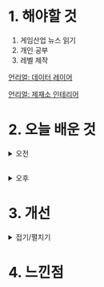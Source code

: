 
# 1. 해야할 것

1. 게임산업 뉴스 읽기 
2. 개인 공부  
3. 레벨 제작

[언리얼: 데이터 레이어](https://dev.epicgames.com/documentation/ko-kr/unreal-engine/world-partition---data-layers-in-unreal-engine?application_version=5.0)

[언리얼: 제재소 인테리어](https://dev.epicgames.com/community/learning/courses/qRG/unreal-engine-b03e6f/BKmk/unreal-engine-41b681)

# 2. 오늘 배운 것

<details>
<summary>오전</summary>

## 오늘의 뉴스
■ 카카오게임즈, 장애인 게임 접근성 지원 사업 2년 연속 진행
카카오게임즈(대표 한상우)가 지난해 국내 최초로 시작한 '장애인 게임 접근성 향상을 위한 보조기기 지원 사업'을 2년 연속 전개, 지원 희망자 모집에 나섰다고 5일 밝혔습니다. 한편, '장애인 게임 접근성 향상을 위한 보조기기 지원 사업'은 카카오게임즈가 아름다운재단, 국립재활원, 경기도재활공학서비스연구지원센터와 협력해 장애인들에게 보다 전문적인 맞춤형 게임 보조기기를 지원하고 사후관리를 제공하는 사회공헌 사업입니다.      

■ 방치형 타이쿤 '고양이나무꾼', 첫 달 매출 10억 원 넘겨
넵튠의 자회사 트리플라(대표 허산)가 자체 개발한 모바일 방치형 경영 시뮬레이션 게임 '고양이나무꾼(Lumbercat: Idle Tycoon)'이 글로벌 론칭 1개월 만에 100만 다운로드, 매출 10억원을 돌파했다고 밝혔습니다. 시뮬레이션 장르에 속하는 모바일 게임 기준으로는 4개국(한국, 폴란드, 덴마크, 노르웨이)에서 구글 플레이스토어 인기게임 1위, 3개국(스위스, 폴란드, 체코)에서 애플 앱스토어 인기 게임1위를 차지했습니다.

■ 크래프톤, 인도 버전 '불릿 에코' 현지 소프트 론칭
크래프톤(대표 김창한)이 글로벌 게임 개발사 젭토랩(대표 맥스 페트로프)이 개발한 '불릿 에코 인도(Bullet Echo India)'를 4일 인도에 소프트 론칭했습니다. 불릿 에코 인도는 팀을 구성하고 전략을 세워 치열한 전투에서 최후까지 살아남아야 하는 배틀 로얄 방식의 멀티 플레이 탑다운 슈팅 게임입니다.

■ 국내 매출 늘린 T1, 영업손실 120억원으로 줄여
에스케이텔레콤씨에스티원(대표: 조세프 패트릭 마쉬)이 지난해 영업손실 120억 원을 기록했습니다. 2023년 에스케이텔레콤씨에스티원(이하 T1) 매출액은 328억 원으로 전년 대비 44.4% 증가했습니다.

■ 게임이용자협회, 각  정당의 게임 정책 평가 및 정책제안 공개
한국게임이용자협회(회장 이철우 변호사, 이하 '협회')는 4일, 제22대 국회의원 선거를 앞두고 선거에 참여하는 각 주요정당의 게임 관련 정책을 평가한 결과를 공개했습니다. 게임이용자협회장이자 게임 전문 변호사인 이철우 회장은 이번 정책평가에 대해, "정당을 불문하고 대부분의 게임 관련 공약이 이스포츠와 지역시설에 집중되어 있는데, 표심을 얻기 위한 단순한 공약이 아니라 실질적인 게임 문화 및 산업 발전을 위한 정책 마련에 대한 꾸준한 노력이 필요하다".면서, "이스포츠는 게임을 보는 콘텐츠고, 문화·여가로서의 게임 향유나 게임산업진흥과는 별개의 문제지 않나, 올림픽이나 월드컵, 프로야구를 육성하는게 체육진흥정책의 전부인 것이나 마찬가지 
인 상황이다." 고 강조했습니다.

■ Xbox, 환불 대신 해주는 'AI 챗봇' 개발 중 
지난해 말부터 개발자를 지원하는 각종 AI 도구를 선보이겠다고 밝힌 Xbox가 소비자를 위한 AI 도구 또한 개발한다는 소식이 전해졌습니다. Xbox가 개발중인 AI 챗봇, VSA가 정확히 어떤 업무까지 수행할 것인지에 대해서는 밝혀진 것이 많지 않으나, Xbox는 게이머의 질문을 답변하는 것 외에도 웹사이트를 통해 구매한 게임이나 멤버십에 대한 환불 등을 처리할 것으로 기대한다고 전했습니다.

■ '블레이즈 유니온+나이츠 인 더 나이트메어 리마스터 컬렉션' 5월 2일 출시
아크시스템웍스 아시아지점은 주식회사 STING의 택티컬 탄막 RPG, Nintendo Switch™ 「나이츠 인 더 나이트메어」 한국어판과 오는 5월 2일로 출시가 결정된 택티컬 판타지 RPG, Nintendo Switch™ 「블레이즈 유니온 -STORY TO REACH THE FUTURE-」 한국어판의 합본 패키지판인 『블레이즈 유니온 + 나이츠 인 더 나이트메어 리마스터 컬렉션』의 예약 판매가 5일부터 시작된다고 밝히며, 예약 특전 등 상세 정보를 공개했습니다.

■ 배틀그라운드 모바일, 첫 국제 대회 ‘2024 PMGO’ 메인 이벤트 개막
크래프톤(대표 김창한)이 운영하는 배틀그라운드 모바일의 국제 대회인 '2024 배틀그라운드 모바일 글로벌 오픈(PUBG MOBILE GLOBAL OPEN, 이하 PMGO)' 메인 이벤트가 5일 개최됩니다. 몽골의 IHC 이스포츠는 배틀그라운드 모바일의 최상위 국제 이스포츠 대회인 '2023 배틀그라운드 모바일 글로벌 챔피언십(PUBG MOBILE GLOBAL CHAMPIONSHIP, 이하 PMGC)' 우승 팀 자격으로 메인 이벤트에 참가하고, 튀르키예의 S2G 이스포츠도 2023 PMGC의 EMEA(유럽·아프리카·중동) 지역 1위 팀 자격으로 무대에 섭니다.

■ 스타시드: 아스니아 트리거, 구글 매출 TOP10 달성
컴투스(대표 남재관) 신작 '스타시드: 아스니아 트리거(STARSEED: ASNIA TRIGGER, 이하 스타시드)'가 출시 일주일만에 구글 플레이스토어 전체 게임 매출 순위 TOP10을 달성했습니다. '스타시드'는 출시 전부터 게임 속 AI 미소녀들이 등장하는 ASMR, 이들의 일상을 담아낸 유튜브 쇼츠 영상 등 캐릭터에 대한 다양한 콘텐츠를 선보이며 적극적으로 게임·애니메이션 팬덤과 소통했습니다.

■ FPS 잘 하는 선천적인 차이, 연구 결과가 밝혀냈다 
온라인 FPS처럼 고도로 경쟁적인 게임을 잘 하기 위해서는 컨트롤러를 정확히 움직이는 에임, 고주사율 모니터 등이 매우 중요하다고 알려져 있습니다. 가디언지는 현지시각 3일, 사람마다 시각적 정보를 인식하는 속도가 다르다는 것을 입증한 연구 결과가 발표되었다고 전했습니다.

■ [기자수첩] 끝이 아쉬운 '더 퍼스트' 
'카멘 더 퍼스트'는 '명예'를 강조한 이벤트였습니다. 정식 이벤트 종료 이후 스마일게이트RPG는 높은 난이도, 도전 레벨 등, 다양한 이유로 클리어 하지 못한 유저들을 위해 2024년 4월 10일까지 기간 한정으로 '더 퍼스트' 난이도 최초 클리어 시 1회에 한해 특별한 보상을 제공하겠다고 했습니다.

■ 던파 IP 공식 ‘DNF 유니버스 스토어’ 오픈 
IP 통합 공식 온라인 스토어 'DNF Universe 스토어'를 오픈했습니다. 'DNF Universe 스토어'는 5월 4일까지 한 달 동안 운영되며, 'Act 1. The Adventure Begins(모험의 시작)'을 주제로 총 37개 상품을 선보입니다.        

■ 엔토리, 신작 '십이지천M The ONE' 정식 출시
엔토리는 자사가 개발하고 서비스하는 무협 MMORPG '십이지천M The ONE'을 지난 26일 구글 플레이에 정식 출시했다고 금일 밝혔습니다. '십이지천M The One'은 PC 온라인 게임 '십이지천1'의 IP(지식재산권)를 활용한 모바일 게임으로, 정파, 사파, 마교 등 기존의 세계관을 그대로 구현했으며, 전쟁 시스템을 계승해 원작의 향수를 강하게 자극합니다.

■ ‘다크앤다커 모바일’ 4일 베타 테스터 모집 개시
크래프톤(대표 김창한)이 산하의 크리에이티브 스튜디오 블루홀스튜디오(대표 조두인)가 개발 중인 신작 '다크앤다커 모바일(DARK AND DARKER MOBILE)'의 첫 대규모 테스트를 24일 시작합니다. 4월 4일 목요일부터 21일 일요일까지 다크앤다커 모바일 공식 홈페이지의 링크를 통해 설문조사에 참여하고 개인정보 수집에 동의한 모든 모험가에게 인게임 재화인 '백금주화'를 지급합니다.

■ 데드셀 개발사 신작, ‘윈드블로운’ 플레이 영상 
'로그배니아' 장르를 대표하는 작품 데드셀의 개발사 모션 트윈이 신작 '윈드블로운(WINDBLOWN)'의 최신 영상을 공개했습니다. 신작 윈드블로운에서 플레이어가 조작하게 되는 주인공은 '리퍼'로, 양손에 착용하는 쌍검과 중식도를 연상케하는 커다란 대검, 레이저총, 태도, 창 등 다양한 무기를 활용하는 것이 특징입니다.
</details>

##

<details>
<summary>오후</summary>


</details>




# 3. 개선


<details>
<summary>접기/펼치기</summary>


</details>



# 4. 느낀점


